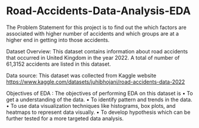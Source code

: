 # Road-Accidents-Data-Analysis-EDA
The Problem Statement for this project is  to find out the which  factors are associated with higher number of accidents and which groups are at a higher end in getting into those accidents.

Dataset Overview: This dataset contains information about road accidents that occurred
in United Kingdom in the year 2022. A total of number of 61,3152 accidents are listed in
this dataset. 

Data source: This dataset was collected from Kaggle website https://www.kaggle.com/datasets/juhibhojani/road-accidents-data-2022

Objectives of EDA : The objectives of performing EDA on this dataset is
•	To get a understanding of the data.
•	To identify pattern and trends in the data.
•	To use data visualization techniques  like histograms, box plots, and 	heatmaps to represent data visually.
•	To develop  hypothesis which can be further tested for a  more targeted data 	analysis.
